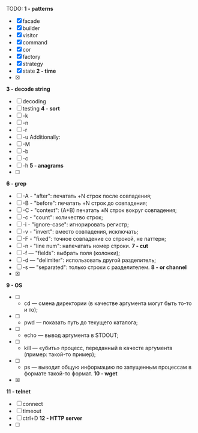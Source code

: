 TODO:
**1 - patterns**

- [x] facade
- [x] builder
- [x] visitor
- [x] command
- [x] cor
- [x] factory
- [x] strategy
- [x] state
**2 - time**
- [x]
**3 - decode string**
- [ ] decoding
- [ ] testing
**4 - sort**
- [ ] -k
- [ ] -n
- [ ] -r
- [ ] -u
Additionally:
- [ ] -M
- [ ] -b
- [ ] -c
- [ ] -h
**5 - anagrams**
- [ ]
**6 - grep**
- [ ] -A - "after": печатать +N строк после совпадения;
- [ ] -B - "before": печатать +N строк до совпадения;
- [ ] -C - "context": (A+B) печатать ±N строк вокруг совпадения;
- [ ] -c - "count": количество строк;
- [ ] -i - "ignore-case": игнорировать регистр;
- [ ] -v - "invert": вместо совпадения, исключать;
- [ ] -F - "fixed": точное совпадение со строкой, не паттерн;
- [ ] -n - "line num": напечатать номер строки.
**7 - cut**
- [ ] -f — "fields": выбрать поля (колонки);
- [ ] -d — "delimiter": использовать другой разделитель;
- [ ] -s — "separated": только строки с разделителем.
**8 - or channel**
- [x]
**9 - OS**
- [ ] - cd <args> — смена директории (в качестве аргумента могут быть то-то и то);
- [ ] - pwd — показать путь до текущего каталога;
- [ ] - echo <args> — вывод аргумента в STDOUT;
- [ ] - kill <args> — «убить» процесс, переданный в качесте аргумента (пример: такой-то пример);
- [ ] - ps — выводит общую информацию по запущенным процессам в формате такой-то формат.
**10 - wget**
- [x]
**11 - telnet**
- [ ] connect
- [ ] timeout
- [ ] ctrl+D
**12 - HTTP server**
- [ ]